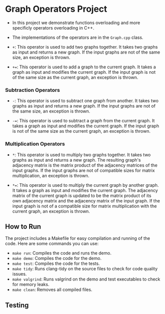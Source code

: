 # Graph Operators Project

- In this project we demonstrate functions overloading and more specificly operators overloading in C++. 
- The implementations of the operators are in the `Graph.cpp` class.

- `+`: This operator is used to add two graphs together. It takes two graphs as input and returns a new graph. If the input graphs are not of the same size, an exception is thrown.

- `+=`: This operator is used to add a graph to the current graph. It takes a graph as input and modifies the current graph. If the input graph is not of the same size as the current graph, an exception is thrown.

### Subtraction Operators

- `-`: This operator is used to subtract one graph from another. It takes two graphs as input and returns a new graph. If the input graphs are not of the same size, an exception is thrown.

- `-=`: This operator is used to subtract a graph from the current graph. It takes a graph as input and modifies the current graph. If the input graph is not of the same size as the current graph, an exception is thrown.

### Multiplication Operators

- `*`: This operator is used to multiply two graphs together. It takes two graphs as input and returns a new graph. The resulting graph's adjacency matrix is the matrix product of the adjacency matrices of the input graphs. If the input graphs are not of compatible sizes for matrix multiplication, an exception is thrown.

- `*=`: This operator is used to multiply the current graph by another graph. It takes a graph as input and modifies the current graph. The adjacency matrix of the current graph is updated to be the matrix product of its own adjacency matrix and the adjacency matrix of the input graph. If the input graph is not of a compatible size for matrix multiplication with the current graph, an exception is thrown.




## How to Run

The project includes a Makefile for easy compilation and running of the code. Here are some commands you can use:

- `make run`: Compiles the code and runs the demo.
- `make demo`: Compiles the code for the demo.
- `make test`: Compiles the code for the tests.
- `make tidy`: Runs clang-tidy on the source files to check for code quality issues.
- `make valgrind`: Runs valgrind on the demo and test executables to check for memory leaks.
- `make clean`: Removes all compiled files.

## Testing


